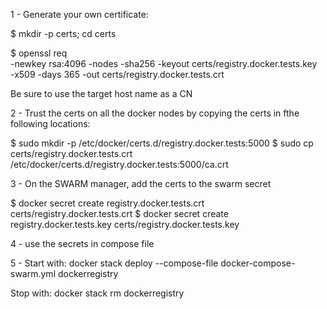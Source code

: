1 - Generate your own certificate:

$ mkdir -p certs; cd certs 

$ openssl req \
  -newkey rsa:4096 -nodes -sha256 -keyout certs/registry.docker.tests.key \
  -x509 -days 365 -out certs/registry.docker.tests.crt
  
Be sure to use the target host name as a CN

2 - Trust the certs on all the docker nodes by copying the certs in fthe following locations:

$ sudo mkdir -p /etc/docker/certs.d/registry.docker.tests:5000
$ sudo cp certs/registry.docker.tests.crt /etc/docker/certs.d/registry.docker.tests:5000/ca.crt

3 - On the SWARM manager, add the certs to the swarm secret

$ docker secret create registry.docker.tests.crt certs/registry.docker.tests.crt
$ docker secret create registry.docker.tests.key certs/registry.docker.tests.key

4 - use the secrets in compose file

5 - Start with:
docker stack deploy --compose-file docker-compose-swarm.yml dockerregistry

Stop with:
docker stack rm dockerregistry